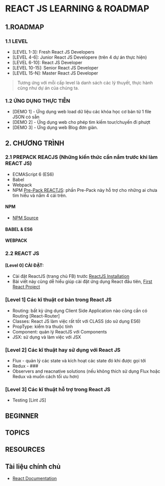 # REACT JS LEARNING & ROADMAP

## 1.ROADMAP

### 1.1 LEVEL

* [LEVEL 1-3]: Fresh React JS Developers
* [LEVEL 4-6]: Junior React JS Developere (trên 4 dự án thực hiện)
* [LEVEL 6-10]: React JS Developer
* [LEVEL 10-15]: Senior React JS Developer
* [LEVEL 15-N]: Master React JS Developer
> Tương ứng với mỗi cấp level là danh sách các lý thuyết, thực hành cũng như dự án của chúng ta.

### 1.2 ỨNG DỤNG THỰC TIỄN
* [DEMO 1] - Ứng dụng web load dữ liệu các khóa học cơ bản từ 1 file JSON có sẵn
* [DEMO 2] - Ứng dụng web cho phép tìm kiếm tour/chuyến đi phượt
* [DEMO 3] - Ứng dụng web Blog đơn giản.

## 2. CHƯƠNG TRÌNH

### 2.1 PREPACK REACJS (Những kiến thức cần nắm trước khi làm REACT JS)

* ECMAScript 6 (ES6)
* Babel
* Webpack
* NPM
[Pre-Pack REACTJS](https://github.com/nvminhtu/React/tree/master/prepack-reactjs): phần Pre-Pack này hỗ trợ cho những ai chưa tìm hiểu và nắm 4 cái trên.

#### NPM
* [NPM Source](https://github.com/nvminhtu/React/tree/master/prepack-reactjs/npm)

#### BABEL & ES6

#### WEBPACK

### 2.2 REACT JS

#### [Level 0] CÀI ĐẶT:
* Cài đặt ReactJS (trang chủ FB) trước [ReactJS Installation](https://facebook.github.io/react/docs/installation.html)
* Bài viết này cũng dễ hiểu giúp cài đặt ứng dụng React đầu tiên,
[First React Project](https://medium.com/@diamondgfx/learning-react-with-create-react-app-part-1-a12e1833fdc)

### [Level 1] Các kĩ thuật cơ bản trong React JS
* Routing: bất kỳ ứng dụng Client Side Application nào cũng cần có Routing [React-Router]
* Classes: React JS làm việc rất tốt với CLASS (do sử dụng ES6)
* PropType: kiểm tra thuộc tính
* Component: quản lý ReactJS với Components
* JSX: sử dụng và làm việc với JSX

### [Level 2] Các kĩ thuật hay sử dụng với React JS
* Flux - quản lý các state và kích hoạt các state đó khi được gọi tới
* Redux - ###
* Observers and reacnative solutions (nếu không thích sử dụng Flux hoặc Redux và muốn cách tối ưu hơn)

### [Level 3] Các kĩ thuật hỗ trợ trong React JS
* Testing [Lint JS]

## BEGINNER
## TOPICS
## RESOURCES
## Tài liệu chính chủ
* [React Documentation](https://facebook.github.io/react/docs/hello-world.html)
